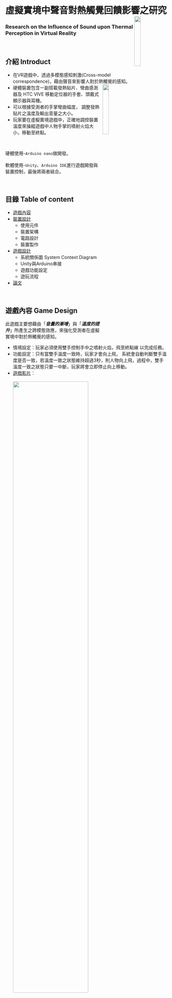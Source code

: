 # 虛擬實境中聲音對熱觸覺回饋影響之研究<img src="media/GameScene2.png" width=20% align="right"/>
### Research on the Influence of Sound upon Thermal Perception in Virtual Reality

<br>

## 介紹 Introduct

* 在VR遊戲中，透過多模態感知刺激(Cross-model correspondence)，藉由聲音來影響人對於熱觸覺的感知。<img src="media/裝置手部圖(外).png" width=20% align="right"/>
* 硬體裝置包含一副搭載發熱貼片、彎曲感測器及 HTC VIVE 移動定位器的手套、頭戴式顯示器與耳機。
* 可以根據受測者的手掌彎曲幅度， 調整發熱貼片之溫度及輸出音量之大小。
* 玩家要在虛擬實境遊戲中，正確地調控裝置溫度來操縱遊戲中人物手掌的噴射火焰大小，移動至終點。


<br>

硬體使用-`Arduino nano`做開發。<br><br>
軟體使用-`Unity`、`Arduino IDE`進行遊戲開發與裝置控制，最後將兩者結合。


<br>

## 目錄 Table of content
* [遊戲內容](#遊戲內容-Game-Design)
* [裝置設計](#裝置設計-Device-Design)
  * 使用元件
  * 裝置架構
  * 電路設計
  * 裝置製作
* [遊戲設計](#遊戲設計-Game-Develope)
  * 系統關係圖 System Context Diagram
  * Unity與Arduino串接
  * 遊戲功能設定
  * 遊玩流程
* [論文](#論文-Thesis)

<br>

## 遊戲內容 Game Design
此遊戲主要想藉由「***音量的漸增***」與「***溫度的提升***」所產生之跨模態效應，來強化受測者在虛擬實境中對於熱觸覺的感知。<br>
* 情境設定：玩家必須使用雙手控制手中之噴射火焰，飛至終點線 以完成任務。
* 功能設定：只有當雙手溫度一致時，玩家才會向上飛， 系統會自動判斷雙手溫度是否一致，若溫度一致之狀態維持超過3秒，則人物向上飛，過程中，雙手溫度一致之狀態只要一中斷，玩家將會立即停止向上移動。 
* [遊戲影片](https://youtu.be/bDB4SQxeE-E?t=45)：<br>
<br> <a href="https://youtu.be/bDB4SQxeE-E?t=45" target="_blank"><img src="media/GameScene1.png" 
width=70% /></a>

<br>

## 裝置設計 Device Design
* **使用元件**
  * 電熱片
    > 電熱片為 60*60mm/17歐姆之電熱片，厚度約為 0.25mm，能夠貼合於掌心且能彎曲，用於熱觸覺回饋。<br> <img src="media/電熱片.JPG" width=15% >   
  * 彎曲感測器Flex Sensor SpectraSymbol 2.2′′
    > 用於測量手掌的彎曲幅度。 <br> <img src="media/彎曲感測器.png" width=15% >
  * 關節炎壓縮手套
    > <br> <img src="media/關節炎手套.png" width=15% >
  * Arduino Nano 開發板
    > <br> <img src="media/Arduino nano.png" width=15% >
  * L298N 直流驅動電路
    > 因**Arduino Nano本身之電壓不足以供應兩片電熱片所需**，故改以L298N直流驅動電路進行電壓的分配，而Arduino Nano則進行L298N上的邏輯控制。電源輸入使用24伏特/1安培的直流變壓器進行供電。<br> <img src="media/L298N.png" width=15% >
  <br>
  
* **裝置架構**<br> <img src="media/Device architecture-03.png" width=60% >
<br>

* **電路設計**
<br>
<br> <img src="media/電路圖.png" width=70%>
<br>

* **裝置製作**
<br>
<br> <img src="media/裝置架構圖-14.png" width=70%>
<br>
<br> <img src="media/IMG_2844.JPG" width=70%>
<br>

## 遊戲設計 Game Develope
* **系統關係圖System Context Diagram**
<br>

> <img src="media/系統關係圖v3  System Context Diagram-16.png" width=70%><br>
>> 1. 透過Unity播放火聲音效。<br>
>> 2. Unity利用Serial Port方式傳遞控制訊號給Arduino。<br>
>> 3. Arduino發出Analog信號給觸覺回饋裝置。<br>
>> 4. 觸覺回饋裝置：手掌內側為發熱貼片，依據信號大小給予使用者相應的熱觸覺回饋。手背裝有VR訊號追蹤器(VIVE Tracker)，追蹤使用者手部位置。<br>
>> 5. 使用者必須配戴VR頭戴式顯示器、訊號追蹤器(VIVE Tracker)、耳機與觸覺回饋裝置。<br>
>> 6. VR 訊號追蹤器(VIVE Tracker):將位置訊息傳回 Unity。<br>

<br>

* **Unity與Arduino串接**
<br>

> **Arduino IDE** <br>
> 使用執行緒Thread的方式，將數值傳入Unity。<br>
> 先將字串相加，再輸出至Unity。
 ```C
 void loop() {

   //FlexSensor Part
   int flex_value1 = analogRead(flex_pin1);
   int flex_value2 = analogRead(flex_pin2);
   flex_value1 = map(flex_value1,0,1023,0,255);
   flex_value2 = map(flex_value2,0,1023,0,255);
   /////

   /////resize flexSensor value for Heating
   if(flex_value1<41){
     flex_value1=41;
   }else if(flex_value1>71){
     flex_value1=71;
   }
   if(flex_value2<53){
     flex_value2=53;
   }else if(flex_value2>70){
     flex_value2=70;
   }
   int heat_value1 = map(flex_value1,41,71,0,50);
   int heat_value2 = map(flex_value2,53,70,0,50);

   //Sending value to unity
   String sending_value = String(flex_value1) +","+ String(flex_value2) + "," + String(heat_value1) + "," + String(heat_value2);
   Serial.println(sending_value);
  ```
  <br>
  
 > **Unity** <br>
 > 透過[ArduinoBasic.cs](script/ArduinoBasic.cs)，先讀取Arduino數值後，再將字串轉換成浮點數，以便後續進行控制。
 ```C
 void Update()
 {
  //read Arduino message, String to Float
  arduinoMessage = player.GetComponent<ArduinoBasic>().readMessage;
  message = float.Parse(arduinoMessage);
 ```
 <br>
 
* **遊戲功能設定**<br> <img src="media/功能設定流程圖.png" width=50% >
<br>


* **遊玩流程**<br> <img src="media/遊戲流程圖.png" width=30% >
<br>

* **Game Design Class Diagram**<br> <img src="media/Deisgn Class Diagram-Ver3.png">
<br>

## Demo
<br> <a href="https://youtu.be/bDB4SQxeE-E" target="_blank"><img src="https://github.com/jaydenjian/Research-on-the-Influence-of-Sound-upon-Thermal-Perception-in-Virtual-Reality/blob/main/media/GameScene1.png" 
width=70% /></a>
<br> 點擊圖像觀看影片
<br>
## 論文 Thesis
[論文連結](https://hdl.handle.net/11296/4za5z3)

